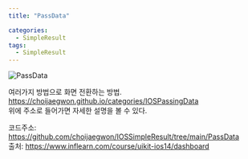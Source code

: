 ```yaml
---
title: "PassData"

categories:
  - SimpleResult
tags:
  - SimpleResult
---  
```


![PassData](https://user-images.githubusercontent.com/68246962/157692615-38369ab8-6971-4a2b-9f32-7c7c35e7b8b8.gif)
 
여러가지 방법으로 화면 전환하는 방법.  
<https://choijaegwon.github.io/categories/IOSPassingData>  
위에 주소로 들어가면 자세한 설명을 볼 수 있다.

코드주소: <https://github.com/choijaegwon/IOSSimpleResult/tree/main/PassData>  
출처: <https://www.inflearn.com/course/uikit-ios14/dashboard> 